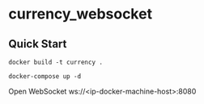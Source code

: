 # currency_websocket

Quick Start
-----------
`docker build -t currency .`

`docker-compose up -d`

Open WebSocket ws://\<ip-docker-machine-host\>:8080
